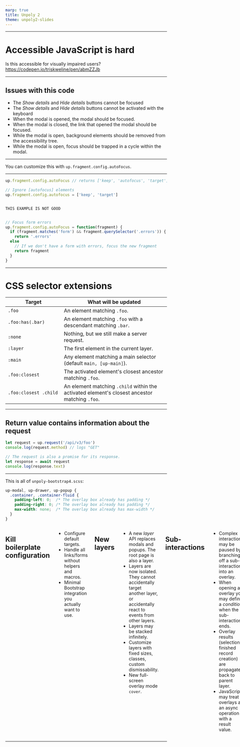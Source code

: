```yaml
---
marp: true
title: Unpoly 2
theme: unpoly2-slides
---
```



-----
<!-- _class: pro -->

# Accessible JavaScript is hard

Is this accessible for visually impaired users?\
<https://codepen.io/triskweline/pen/abmZZJb>


----
<!-- _class: pro -->

Issues with this code
---------------------

- The *Show details* and *Hide details* buttons cannot be focused
- The *Show details* and *Hide details* buttons cannot be activated with the keyboard
- When the modal is opened, the modal should be focused.
- When the modal is closed, the link that opened the modal should be focused.
- While the modal is open, background elements should be removed from the accessibility tree.
- While the modal is open, focus should be trapped in a cycle within the modal.


---


You can customize this with `up.fragment.config.autoFocus`.

----
<!-- _class: pro -->


```js
up.fragment.config.autoFocus // returns ['keep', 'autofocus', 'target']

// Ignore [autofocus] elements
up.fragment.config.autofocus = ['keep', 'target']


THIS EXAMPLE IS NOT GOOD


// Focus form errors
up.fragment.config.autoFocus = function(fragment) {
  if (fragment.matches('form') && fragment.querySelector('.errors')) {
    return '.errors'
  else
    // If we don't have a form with errors, focus the new fragment
    return fragment  
  }
}
```





---
<!-- _class: pro -->

CSS selector extensions
==========================

| Target | What will be updated |
|--------|-------------------------------------|
| `.foo`                | An element matching `.foo`.      |
| `.foo:has(.bar)`      | An element matching `.foo` with a descendant matching `.bar`. |
| `:none`               | Nothing, but we still make a server request. |
| `:layer`              | The first element in the current layer. |
| `:main`               | Any element matching a main selector (default `main, [up-main]`).
| `.foo:closest`        | The activated element's closest ancestor matching `.foo`. |
| `.foo:closest .child `| An element matching `.child`  within the activated element's closest ancestor matching `.foo`. |








---
<!-- _class: pro -->

Return value contains information about the request
--------------------------------------------------

```js
let request = up.request('/api/v3/foo')
console.log(request.method) // logs "GET"

// The request is also a promise for its response.
let response = await request
console.log(response.text)
```



---
<!-- _class: pro -->

This is all of `unpoly-bootstrap4.scss`:

```css
up-modal, up-drawer, up-popup {
  .container, .container-fluid {
    padding-left: 0;  /* The overlay box already has padding */
    padding-right: 0; /* The overlay box already has padding */
    max-width: none;  /* The overlay box already has max-width */
  }
}
```



<div class="columns">

Kill boilerplate configuration
------------------------------
- Configure default targets.
- Handle all links/forms without helpers and macros.
- Minimal Bootstrap integration you actually want to use.

New layers
----------
- A new *layer* API replaces modals and popups. The root page is also a layer.
- Layers are now isolated. They cannot accidentally target another layer, or accidentally react to events from other layers.
- Layers may be stacked infinitely.
- Customize layers with fixed sizes, classes, custom dismissability.
- New full-screen overlay mode `cover`.

Sub-interactions
----------------
- Complex interactions may be paused by branching off a sub-interaction into an overlay.
- When opening an overlay you may define a *condition* when the sub-interaction ends.
- Overlay results (selection, finished record creation) are propagated back to parent layer.
- JavaScript may treat overlays as an async operation with a result value.

Navigation intent
------------------
- Not every fragment update means a user navigation (switching screens vs. updating a small fragment).
- Only user navigation scrolls, focuses, falls back to default targets.
- User navigation now aborts earlier requests.

Accessibility
-------------
- New `{ focus }` option lets you control focus after a fragment update.
- Overlays are accessible by trapping focus and removing other layers from the accessibility tree.
- Focus, selection, scroll positions within updated fragments are now preserved.
- Support keyboard navigations for all interactive elements.

Quality of live improvements
----------------------------
- Unified fragment update API.
- Server can emit emits, close overlays, clear the cache, ...
- Event handler may change render options.
- Calmer scrolling.
- Polling.
- New `:closest` selector for targeting self-contained components.
- Preloading eats less bandwidth and server resources

</div>

----
